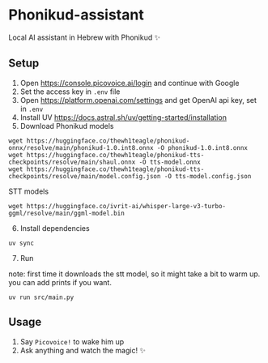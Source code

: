 # Phonikud-assistant

Local AI assistant in Hebrew with Phonikud ✨

## Setup

1. Open https://console.picovoice.ai/login and continue with Google
2. Set the access key in `.env` file
3. Open https://platform.openai.com/settings and get OpenAI api key, set in `.env`
4. Install UV https://docs.astral.sh/uv/getting-started/installation
5. Download Phonikud models

```console
wget https://huggingface.co/thewh1teagle/phonikud-onnx/resolve/main/phonikud-1.0.int8.onnx -O phonikud-1.0.int8.onnx
wget https://huggingface.co/thewh1teagle/phonikud-tts-checkpoints/resolve/main/shaul.onnx -O tts-model.onnx
wget https://huggingface.co/thewh1teagle/phonikud-tts-checkpoints/resolve/main/model.config.json -O tts-model.config.json
```

STT models

```console
wget https://huggingface.co/ivrit-ai/whisper-large-v3-turbo-ggml/resolve/main/ggml-model.bin
```

6. Install dependencies

```console
uv sync
```

7. Run

note: first time it downloads the stt model, so it might take a bit to warm up. you can add prints if you want.

```console
uv run src/main.py
```

## Usage

1. Say `Picovoice!` to wake him up
2. Ask anything and watch the magic! ✨
